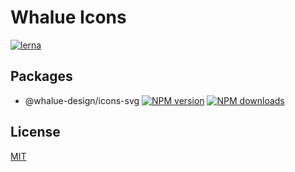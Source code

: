 # Whalue Icons

[![lerna](https://img.shields.io/badge/maintained%20with-lerna-cc00ff.svg)](https://lernajs.io/)

## Packages

- @whalue-design/icons-svg [![NPM version](https://img.shields.io/npm/v/@whalue/icons-svg.svg?style=flat)](https://npmjs.org/package/@whalue/icons-svg) [![NPM downloads](http://img.shields.io/npm/dm/@whalue/icons-svg.svg?style=flat)](https://npmjs.org/package/@whalue/icons-svg)

## License

[MIT](./LICENSE)
